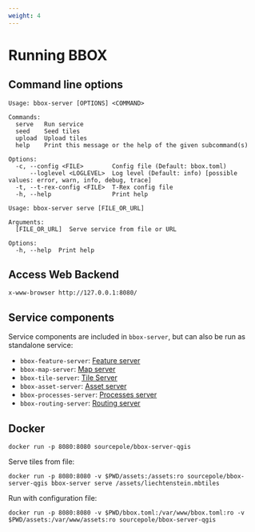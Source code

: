 ```yaml
---
weight: 4
---
```


# Running BBOX

## Command line options

```shell
Usage: bbox-server [OPTIONS] <COMMAND>

Commands:
  serve   Run service
  seed    Seed tiles
  upload  Upload tiles
  help    Print this message or the help of the given subcommand(s)

Options:
  -c, --config <FILE>        Config file (Default: bbox.toml)
      --loglevel <LOGLEVEL>  Log level (Default: info) [possible values: error, warn, info, debug, trace]
  -t, --t-rex-config <FILE>  T-Rex config file
  -h, --help                 Print help
```

```shell
Usage: bbox-server serve [FILE_OR_URL]

Arguments:
  [FILE_OR_URL]  Serve service from file or URL

Options:
  -h, --help  Print help
```

## Access Web Backend

    x-www-browser http://127.0.0.1:8080/


## Service components

Service components are included in `bbox-server`, but can also be run as standalone service:

- `bbox-feature-server`: [Feature server](feature-server/)
- `bbox-map-server`: [Map server](map-server/)
- `bbox-tile-server`: [Tile Server](tile-server/)
- `bbox-asset-server`: [Asset server](asset-server/)
- `bbox-processes-server`: [Processes server](processes-server/)
- `bbox-routing-server`: [Routing server](routing-server/)


## Docker

    docker run -p 8080:8080 sourcepole/bbox-server-qgis

Serve tiles from file:

    docker run -p 8080:8080 -v $PWD/assets:/assets:ro sourcepole/bbox-server-qgis bbox-server serve /assets/liechtenstein.mbtiles

Run with configuration file:

    docker run -p 8080:8080 -v $PWD/bbox.toml:/var/www/bbox.toml:ro -v $PWD/assets:/var/www/assets:ro sourcepole/bbox-server-qgis
